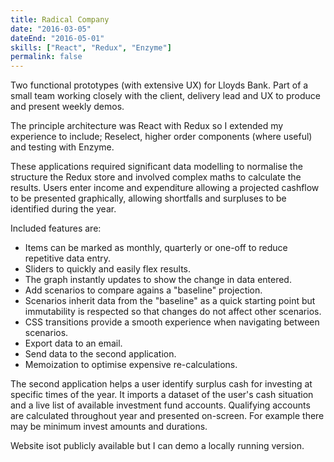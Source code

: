 ```yaml
---
title: Radical Company
date: "2016-03-05"
dateEnd: "2016-05-01"
skills: ["React", "Redux", "Enzyme"]
permalink: false
---
```


Two functional prototypes (with extensive UX) for Lloyds Bank. Part of a small team working closely with the client, delivery lead and UX to produce and present weekly demos.

The principle architecture was React with Redux so I extended my experience to include; Reselect, higher order components (where useful) and testing with Enzyme.

These applications required significant data modelling to normalise the structure the Redux store and involved complex maths to calculate the results. Users enter income and expenditure allowing a projected cashflow to be presented graphically, allowing shortfalls and surpluses to be identified during the year.

Included features are:

- Items can be marked as monthly, quarterly or one-off to reduce repetitive data entry.
- Sliders to quickly and easily flex results.
- The graph instantly updates to show the change in data entered.
- Add scenarios to compare agains a "baseline" projection.
- Scenarios inherit data from the "baseline" as a quick starting point but immutability is respected so that changes do not affect other scenarios.
- CSS transitions provide a smooth experience when navigating between scenarios.
- Export data to an email.
- Send data to the second application.
- Memoization to optimise expensive re-calculations.

The second application helps a user identify surplus cash for investing at specific times of the year. It imports a dataset of the user's cash situation and a live list of available investment fund accounts. Qualifying accounts are calculated throughout year and presented on-screen. For example there may be minimum invest amounts and durations.

Website isot publicly available but I can demo a locally running version.
